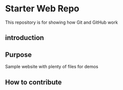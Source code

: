 # Starter Web Repo

This repository is for showing how Git and GitHub work

## introduction


## Purpose

Sample website with plenty of files for demos

## How to contribute

